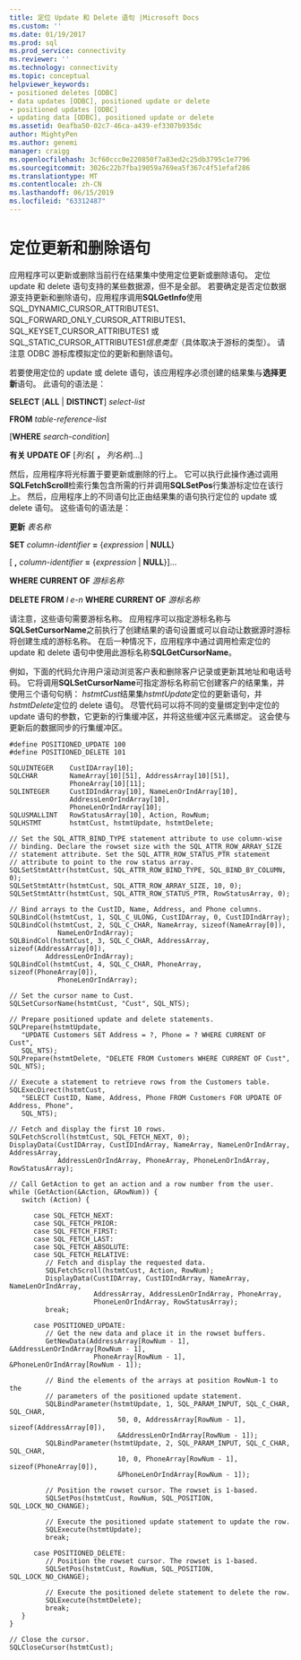 ```yaml
---
title: 定位 Update 和 Delete 语句 |Microsoft Docs
ms.custom: ''
ms.date: 01/19/2017
ms.prod: sql
ms.prod_service: connectivity
ms.reviewer: ''
ms.technology: connectivity
ms.topic: conceptual
helpviewer_keywords:
- positioned deletes [ODBC]
- data updates [ODBC], positioned update or delete
- positioned updates [ODBC]
- updating data [ODBC], positioned update or delete
ms.assetid: 0eafba50-02c7-46ca-a439-ef3307b935dc
author: MightyPen
ms.author: genemi
manager: craigg
ms.openlocfilehash: 3cf60ccc0e220850f7a83ed2c25db3795c1e7796
ms.sourcegitcommit: 3026c22b7fba19059a769ea5f367c4f51efaf286
ms.translationtype: MT
ms.contentlocale: zh-CN
ms.lasthandoff: 06/15/2019
ms.locfileid: "63312487"
---
```

# <a name="positioned-update-and-delete-statements"></a>定位更新和删除语句
应用程序可以更新或删除当前行在结果集中使用定位更新或删除语句。 定位 update 和 delete 语句支持的某些数据源，但不是全部。 若要确定是否定位数据源支持更新和删除语句，应用程序调用**SQLGetInfo**使用 SQL_DYNAMIC_CURSOR_ATTRIBUTES1、 SQL_FORWARD_ONLY_CURSOR_ATTRIBUTES1、 SQL_KEYSET_CURSOR_ATTRIBUTES1 或 SQL_STATIC_CURSOR_ATTRIBUTES1*信息类型*（具体取决于游标的类型）。 请注意 ODBC 游标库模拟定位的更新和删除语句。  
  
 若要使用定位的 update 或 delete 语句，该应用程序必须创建的结果集与**选择更新**语句。 此语句的语法是：  
  
 **SELECT** [**ALL** &#124; **DISTINCT**] *select-list*  
  
 **FROM** *table-reference-list*  
  
 [**WHERE** *search-condition*]  
  
 **有关 UPDATE OF** [*列名*[ **，** *列名称*]...]  
  
 然后，应用程序将光标置于要更新或删除的行上。 它可以执行此操作通过调用**SQLFetchScroll**检索行集包含所需的行并调用**SQLSetPos**行集游标定位在该行上。 然后，应用程序上的不同语句比正由结果集的语句执行定位的 update 或 delete 语句。 这些语句的语法是：  
  
 **更新** *表名称*  
  
 **SET** *column-identifier* **=** {*expression* &#124; **NULL**}  
  
 [ **,** *column-identifier* **=** {*expression* &#124; **NULL**}]...  
  
 **WHERE CURRENT OF** *游标名称*  
  
 **DELETE FROM** *l e-n* **WHERE CURRENT OF** *游标名称*  
  
 请注意，这些语句需要游标名称。 应用程序可以指定游标名称与**SQLSetCursorName**之前执行了创建结果的语句设置或可以自动让数据源时游标将创建生成的游标名称。 在后一种情况下，应用程序中通过调用检索定位的 update 和 delete 语句中使用此游标名称**SQLGetCursorName**。  
  
 例如，下面的代码允许用户滚动浏览客户表和删除客户记录或更新其地址和电话号码。 它将调用**SQLSetCursorName**可指定游标名称前它创建客户的结果集，并使用三个语句句柄： *hstmtCust*结果集*hstmtUpdate*定位的更新语句，并*hstmtDelete*定位的 delete 语句。 尽管代码可以将不同的变量绑定到中定位的 update 语句的参数，它更新的行集缓冲区，并将这些缓冲区元素绑定。 这会使与更新后的数据同步的行集缓冲区。  
  
```  
#define POSITIONED_UPDATE 100  
#define POSITIONED_DELETE 101  
  
SQLUINTEGER    CustIDArray[10];  
SQLCHAR        NameArray[10][51], AddressArray[10][51],   
               PhoneArray[10][11];  
SQLINTEGER     CustIDIndArray[10], NameLenOrIndArray[10],   
               AddressLenOrIndArray[10],  
               PhoneLenOrIndArray[10];  
SQLUSMALLINT   RowStatusArray[10], Action, RowNum;  
SQLHSTMT       hstmtCust, hstmtUpdate, hstmtDelete;  
  
// Set the SQL_ATTR_BIND_TYPE statement attribute to use column-wise   
// binding. Declare the rowset size with the SQL_ATTR_ROW_ARRAY_SIZE   
// statement attribute. Set the SQL_ATTR_ROW_STATUS_PTR statement   
// attribute to point to the row status array.  
SQLSetStmtAttr(hstmtCust, SQL_ATTR_ROW_BIND_TYPE, SQL_BIND_BY_COLUMN, 0);  
SQLSetStmtAttr(hstmtCust, SQL_ATTR_ROW_ARRAY_SIZE, 10, 0);  
SQLSetStmtAttr(hstmtCust, SQL_ATTR_ROW_STATUS_PTR, RowStatusArray, 0);  
  
// Bind arrays to the CustID, Name, Address, and Phone columns.  
SQLBindCol(hstmtCust, 1, SQL_C_ULONG, CustIDArray, 0, CustIDIndArray);  
SQLBindCol(hstmtCust, 2, SQL_C_CHAR, NameArray, sizeof(NameArray[0]),  
            NameLenOrIndArray);  
SQLBindCol(hstmtCust, 3, SQL_C_CHAR, AddressArray, sizeof(AddressArray[0]),  
         AddressLenOrIndArray);  
SQLBindCol(hstmtCust, 4, SQL_C_CHAR, PhoneArray, sizeof(PhoneArray[0]),  
            PhoneLenOrIndArray);  
  
// Set the cursor name to Cust.  
SQLSetCursorName(hstmtCust, "Cust", SQL_NTS);  
  
// Prepare positioned update and delete statements.  
SQLPrepare(hstmtUpdate,  
   "UPDATE Customers SET Address = ?, Phone = ? WHERE CURRENT OF Cust",  
   SQL_NTS);  
SQLPrepare(hstmtDelete, "DELETE FROM Customers WHERE CURRENT OF Cust", SQL_NTS);  
  
// Execute a statement to retrieve rows from the Customers table.  
SQLExecDirect(hstmtCust,  
   "SELECT CustID, Name, Address, Phone FROM Customers FOR UPDATE OF Address, Phone",  
   SQL_NTS);  
  
// Fetch and display the first 10 rows.  
SQLFetchScroll(hstmtCust, SQL_FETCH_NEXT, 0);  
DisplayData(CustIDArray, CustIDIndArray, NameArray, NameLenOrIndArray, AddressArray,  
            AddressLenOrIndArray, PhoneArray, PhoneLenOrIndArray, RowStatusArray);  
  
// Call GetAction to get an action and a row number from the user.  
while (GetAction(&Action, &RowNum)) {  
   switch (Action) {  
  
      case SQL_FETCH_NEXT:  
      case SQL_FETCH_PRIOR:  
      case SQL_FETCH_FIRST:  
      case SQL_FETCH_LAST:  
      case SQL_FETCH_ABSOLUTE:  
      case SQL_FETCH_RELATIVE:  
         // Fetch and display the requested data.  
         SQLFetchScroll(hstmtCust, Action, RowNum);  
         DisplayData(CustIDArray, CustIDIndArray, NameArray, NameLenOrIndArray,  
                     AddressArray, AddressLenOrIndArray, PhoneArray,  
                     PhoneLenOrIndArray, RowStatusArray);  
         break;  
  
      case POSITIONED_UPDATE:  
         // Get the new data and place it in the rowset buffers.  
         GetNewData(AddressArray[RowNum - 1], &AddressLenOrIndArray[RowNum - 1],  
                     PhoneArray[RowNum - 1], &PhoneLenOrIndArray[RowNum - 1]);  
  
         // Bind the elements of the arrays at position RowNum-1 to the   
         // parameters of the positioned update statement.  
         SQLBindParameter(hstmtUpdate, 1, SQL_PARAM_INPUT, SQL_C_CHAR, SQL_CHAR,  
                           50, 0, AddressArray[RowNum - 1], sizeof(AddressArray[0]),  
                           &AddressLenOrIndArray[RowNum - 1]);  
         SQLBindParameter(hstmtUpdate, 2, SQL_PARAM_INPUT, SQL_C_CHAR, SQL_CHAR,  
                           10, 0, PhoneArray[RowNum - 1], sizeof(PhoneArray[0]),  
                           &PhoneLenOrIndArray[RowNum - 1]);  
  
         // Position the rowset cursor. The rowset is 1-based.  
         SQLSetPos(hstmtCust, RowNum, SQL_POSITION, SQL_LOCK_NO_CHANGE);  
  
         // Execute the positioned update statement to update the row.  
         SQLExecute(hstmtUpdate);  
         break;  
  
      case POSITIONED_DELETE:  
         // Position the rowset cursor. The rowset is 1-based.  
         SQLSetPos(hstmtCust, RowNum, SQL_POSITION, SQL_LOCK_NO_CHANGE);  
  
         // Execute the positioned delete statement to delete the row.  
         SQLExecute(hstmtDelete);  
         break;  
   }  
}  
  
// Close the cursor.  
SQLCloseCursor(hstmtCust);  
```
